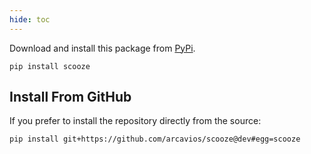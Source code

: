 ```yaml
---
hide: toc
---
```


Download and install this package from [PyPi](https://pypi.org/project/scooze/).

``` shell
pip install scooze
```

## Install From GitHub

If you prefer to install the repository directly from the source:

``` shell
pip install git+https://github.com/arcavios/scooze@dev#egg=scooze
```
